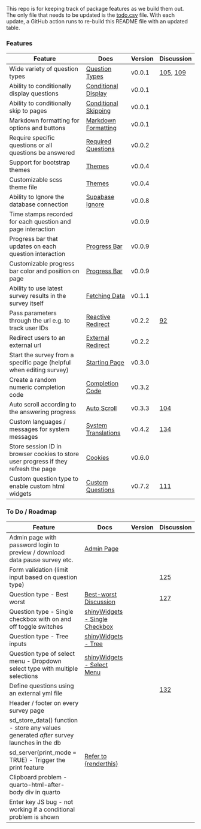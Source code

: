 
<!-- README.md is generated from README.Rmd. Please edit this file -->

This repo is for keeping track of package features as we build them out.
The only file that needs to be updated is the
[todo.csv](https://github.com/surveydown-dev/todo/blob/main/todo.csv)
file. With each update, a GitHub action runs to re-build this README
file with an updated table.

### Features

| Feature                                                                             | Docs                                                                                                         | Version | Discussion                                                                                                                   |
|-------------------------------------------------------------------------------------|--------------------------------------------------------------------------------------------------------------|---------|------------------------------------------------------------------------------------------------------------------------------|
| Wide variety of question types                                                      | [Question Types](https://surveydown.org/manuals/question-types)                                              | v0.0.1  | [105](https://github.com/orgs/surveydown-dev/discussions/105), [109](https://github.com/orgs/surveydown-dev/discussions/109) |
| Ability to conditionally display questions                                          | [Conditional Display](https://surveydown.org/manuals/conditional-control#conditional-display)                | v0.0.1  |                                                                                                                              |
| Ability to conditionally skip to pages                                              | [Conditional Skipping](https://surveydown.org/manuals/conditional-control#conditional-skipping)              | v0.0.1  |                                                                                                                              |
| Markdown formatting for options and buttons                                         | [Markdown Formatting](https://surveydown.org/manuals/question-formatting#markdown-formatting)                | v0.0.1  |                                                                                                                              |
| Require specific questions or all questions be answered                             | [Required Questions](https://surveydown.org/manuals/server-options#required-questions)                       | v0.0.2  |                                                                                                                              |
| Support for bootstrap themes                                                        | [Themes](https://surveydown.org/manuals/survey-components#changing-the-look-and-feel)                        | v0.0.4  |                                                                                                                              |
| Customizable scss theme file                                                        | [Themes](https://surveydown.org/manuals/survey-components#changing-the-look-and-feel)                        | v0.0.4  |                                                                                                                              |
| Ability to Ignore the database connection                                           | [Supabase Ignore](https://surveydown.org/manuals/store-data#ignoring-the-supabase-connection)                | v0.0.8  |                                                                                                                              |
| Time stamps recorded for each question and page interaction                         |                                                                                                              | v0.0.9  |                                                                                                                              |
| Progress bar that updates on each question interaction                              | [Progress Bar](https://surveydown.org/manuals/survey-components#progress-bar)                                | v0.0.9  |                                                                                                                              |
| Customizable progress bar color and position on page                                | [Progress Bar](https://surveydown.org/manuals/survey-components#progress-bar)                                | v0.0.9  |                                                                                                                              |
| Ability to use latest survey results in the survey itself                           | [Fetching Data](https://surveydown.org/manuals/fetch-data#reactive-fetching)                                 | v0.1.1  |                                                                                                                              |
| Pass parameters through the url e.g. to track user IDs                              | [Reactive Redirect](https://surveydown.org/manuals/redirect#reactive-redirect)                               | v0.2.2  | [92](https://github.com/orgs/surveydown-dev/discussions/92)                                                                  |
| Redirect users to an external url                                                   | [External Redirect](https://surveydown.org/manuals/redirect)                                                 | v0.2.2  |                                                                                                                              |
| Start the survey from a specific page (helpful when editing survey)                 | [Starting Page](https://surveydown.org/manuals/server-options#starting-page)                                 | v0.3.0  |                                                                                                                              |
| Create a random numeric completion code                                             | [Completion Code](https://surveydown.org/manuals/reactivity#displaying-stored-values-e.g.-a-completion-code) | v0.3.2  |                                                                                                                              |
| Auto scroll according to the answering progress                                     | [Auto Scroll](https://surveydown.org/manuals/server-options#auto-scroll)                                     | v0.3.3  | [104](https://github.com/surveydown-dev/surveydown/issues/104)                                                               |
| Custom languages / messages for system messages                                     | [System Translations](https://surveydown.org/manuals/system-translations)                                    | v0.4.2  | [134](https://github.com/orgs/surveydown-dev/discussions/134)                                                                |
| Store session ID in browser cookies to store user progress if they refresh the page | [Cookies](https://surveydown.org/manuals/server-options#cookies)                                             | v0.6.0  |                                                                                                                              |
| Custom question type to enable custom html widgets                                  | [Custom Questions](https://surveydown.org/manuals/custom-questions)                                          | v0.7.2  | [111](https://github.com/orgs/surveydown-dev/discussions/111)                                                                |

### To Do / Roadmap

| Feature                                                                                 | Docs                                                                                                         | Version | Discussion                                                    |
|-----------------------------------------------------------------------------------------|--------------------------------------------------------------------------------------------------------------|---------|---------------------------------------------------------------|
| Admin page with password login to preview / download data pause survey etc.             | [Admin Page](https://surveydown.org/manuals/server-options#admin-page)                                       |         |                                                               |
| Form validation (limit input based on question type)                                    |                                                                                                              |         | [125](https://github.com/orgs/surveydown-dev/discussions/125) |
| Question type - Best worst                                                              | [Best-worst Discussion](https://github.com/orgs/surveydown-dev/discussions/127)                              |         | [127](https://github.com/orgs/surveydown-dev/discussions/127) |
| Question type - Single checkbox with on and off toggle switches                         | [shinyWidgets - Single Checkbox](https://github.com/dreamRs/shinyWidgets?tab=readme-ov-file#single-checkbox) |         |                                                               |
| Question type - Tree inputs                                                             | [shinyWidgets - Tree](https://github.com/dreamRs/shinyWidgets?tab=readme-ov-file#tree)                       |         |                                                               |
| Question type of select menu - Dropdown select type with multiple selections            | [shinyWidgets - Select Menu](https://github.com/dreamRs/shinyWidgets?tab=readme-ov-file#select-menu)         |         |                                                               |
| Define questions using an external yml file                                             |                                                                                                              |         | [132](https://github.com/orgs/surveydown-dev/discussions/132) |
| Header / footer on every survey page                                                    |                                                                                                              |         |                                                               |
| sd_store_data() function - store any values generated *after* survey launches in the db |                                                                                                              |         |                                                               |
| sd_server(print_mode = TRUE) - Trigger the print feature                                | [Refer to {renderthis}](https://github.com/jhelvy/renderthis/blob/main/R/pdf.R)                              |         |                                                               |
| Clipboard problem - quarto-html-after-body div in quarto                                |                                                                                                              |         |                                                               |
| Enter key JS bug - not working if a conditional problem is shown                        |                                                                                                              |         |                                                               |
